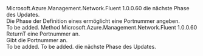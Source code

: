 <Type Name="IWithPort&lt;ReturnT&gt;" FullName="Microsoft.Azure.Management.Network.Fluent.HasPort.Update.IWithPort&lt;ReturnT&gt;">
  <TypeSignature Language="C#" Value="public interface IWithPort&lt;ReturnT&gt;" />
  <TypeSignature Language="ILAsm" Value=".class public interface auto ansi abstract IWithPort`1&lt;ReturnT&gt;" />
  <TypeSignature Language="DocId" Value="T:Microsoft.Azure.Management.Network.Fluent.HasPort.Update.IWithPort`1" />
  <TypeSignature Language="VB.NET" Value="Public Interface IWithPort(Of ReturnT)" />
  <TypeSignature Language="F#" Value="type IWithPort&lt;'ReturnT&gt; = interface" />
  <AssemblyInfo>
    <AssemblyName>Microsoft.Azure.Management.Network.Fluent</AssemblyName>
    <AssemblyVersion>1.0.0.60</AssemblyVersion>
  </AssemblyInfo>
  <TypeParameters>
    <TypeParameter Name="ReturnT" />
  </TypeParameters>
  <Interfaces />
  <Docs>
    <typeparam name="ReturnT">die nächste Phase des Updates.</typeparam>
    <summary>
            Die Phase der Definition eines ermöglicht eine Portnummer angeben.
            </summary>
    <remarks>To be added.</remarks>
  </Docs>
  <Members>
    <Member MemberName="WithPort">
      <MemberSignature Language="C#" Value="public ReturnT WithPort (int portNumber);" />
      <MemberSignature Language="ILAsm" Value=".method public hidebysig newslot virtual instance !ReturnT WithPort(int32 portNumber) cil managed" />
      <MemberSignature Language="DocId" Value="M:Microsoft.Azure.Management.Network.Fluent.HasPort.Update.IWithPort`1.WithPort(System.Int32)" />
      <MemberSignature Language="VB.NET" Value="Public Function WithPort (portNumber As Integer) As ReturnT" />
      <MemberSignature Language="F#" Value="abstract member WithPort : int -&gt; 'ReturnT" Usage="iWithPort.WithPort portNumber" />
      <MemberType>Method</MemberType>
      <AssemblyInfo>
        <AssemblyName>Microsoft.Azure.Management.Network.Fluent</AssemblyName>
        <AssemblyVersion>1.0.0.60</AssemblyVersion>
      </AssemblyInfo>
      <ReturnValue>
        <ReturnType>ReturnT</ReturnType>
      </ReturnValue>
      <Parameters>
        <Parameter Name="portNumber" Type="System.Int32" />
      </Parameters>
      <Docs>
        <param name="portNumber">eine Portnummer an.</param>
        <summary>
            Gibt die Portnummer an.
            </summary>
        <returns>To be added.</returns>
        <remarks>To be added.</remarks>
        <return>die nächste Phase des Updates.</return>
      </Docs>
    </Member>
  </Members>
</Type>